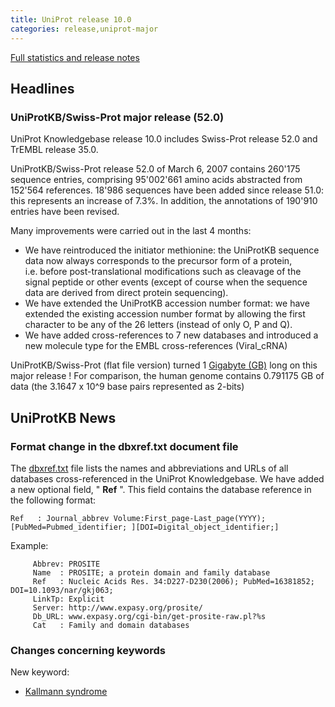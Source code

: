 ```yaml
---
title: UniProt release 10.0
categories: release,uniprot-major
---
```


[Full statistics and release notes](http://www.expasy.org/txt/old-rel/relnotes.52.htm)

## Headlines

### UniProtKB/Swiss-Prot major release (52.0)

UniProt Knowledgebase release 10.0 includes Swiss-Prot release 52.0 and TrEMBL release 35.0.

UniProtKB/Swiss-Prot release 52.0 of March 6, 2007 contains 260'175 sequence entries, comprising 95'002'661 amino acids abstracted from 152'564 references. 18'986 sequences have been added since release 51.0: this represents an increase of 7.3%. In addition, the annotations of 190'910 entries have been revised.

Many improvements were carried out in the last 4 months:

-   We have reintroduced the initiator methionine: the UniProtKB sequence data now always corresponds to the precursor form of a protein, i.e. before post-translational modifications such as cleavage of the signal peptide or other events (except of course when the sequence data are derived from direct protein sequencing).
-   We have extended the UniProtKB accession number format: we have extended the existing accession number format by allowing the first character to be any of the 26 letters (instead of only O, P and Q).
-   We have added cross-references to 7 new databases and introduced a new molecule type for the EMBL cross-references (Viral\_cRNA)

UniProtKB/Swiss-Prot (flat file version) turned 1 [Gigabyte (GB)](http://en.wikipedia.org/wiki/Gigabyte) long on this major release ! For comparison, the human genome contains 0.791175 GB of data (the 3.1647 x 10^9 base pairs represented as 2-bits)

## UniProtKB News

### Format change in the dbxref.txt document file

The [dbxref.txt](https://ftp.uniprot.org/pub/databases/uniprot/current_release/knowledgebase/complete/docs/dbxref) file lists the names and abbreviations and URLs of all databases cross-referenced in the UniProt Knowledgebase. We have added a new optional field, " **Ref** ". This field contains the database reference in the following format:

    Ref   : Journal_abbrev Volume:First_page-Last_page(YYYY); [PubMed=Pubmed_identifier; ][DOI=Digital_object_identifier;]

Example:

         Abbrev: PROSITE
         Name  : PROSITE; a protein domain and family database
         Ref   : Nucleic Acids Res. 34:D227-D230(2006); PubMed=16381852; DOI=10.1093/nar/gkj063;
         LinkTp: Explicit
         Server: http://www.expasy.org/prosite/
         Db_URL: www.expasy.org/cgi-bin/get-prosite-raw.pl?%s
         Cat   : Family and domain databases
        

### Changes concerning keywords

New keyword:

-   [Kallmann syndrome](http://www.uniprot.org/keywords/KW-0956)
